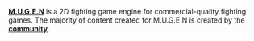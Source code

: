 [**M.U.G.E.N**](https://www.elecbyte.com/mugendocs-11b1/mugen.html) is a 2D fighting game engine for commercial-quality fighting games. The majority of content created for M.U.G.E.N is created by the [**community**](https://mugenarchive.com/).
